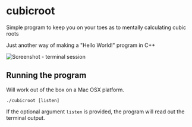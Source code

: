 # cubicroot

Simple program to keep you on your toes as to mentally calculating cubic roots

Just another way of making a "Hello World!" program in C++

<img src="https://user-images.githubusercontent.com/3058746/49327281-e48dda00-f55f-11e8-8a43-75913896208a.png" alt="Screenshot - terminal session">

## Running the program
Will work out of the box on a Mac OSX platform. 

   `./cubicroot [listen]`

If the optional argument `listen` is provided, the program will read out the terminal output.